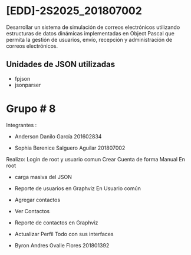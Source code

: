 # [EDD]-2S2025_201807002
Desarrollar un sistema de simulación de correos electrónicos utilizando estructuras de datos dinámicas implementadas en Object Pascal que permita la gestión de usuarios, envío, recepción y administración de correos electrónicos.

## Unidades de JSON utilizadas
 * fpjson
 * jsonparser

# Grupo # 8
Integrantes :
* Anderson Danilo García	201602834

* Sophia Berenice Salguero Aguilar 201807002

Realizo:
Login de root y usuario comun
Crear Cuenta de forma Manual
En root
* carga masiva del JSON
* Reporte de usuarios en Graphviz
En Usuario común
* Agregar contactos
* Ver Contactos 
* Reporte de contactos en Graphviz
* Actualizar Perfil 
Todo con sus interfaces

* Byron Andres Ovalle Flores 201801392
